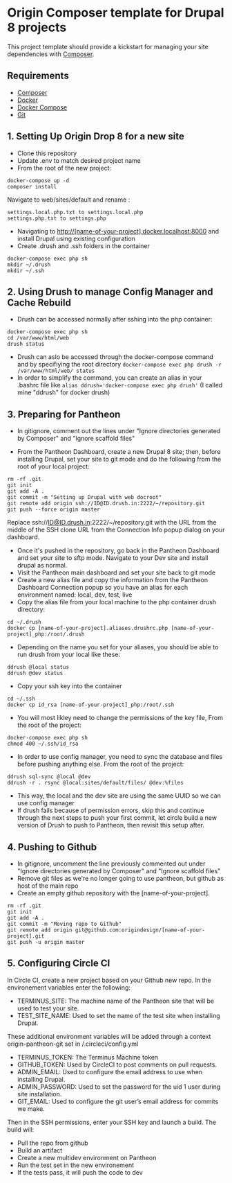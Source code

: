 # Origin Composer template for Drupal 8 projects

This project template should provide a kickstart for managing your site
dependencies with [Composer](https://getcomposer.org/).

## Requirements

- [Composer](https://getcomposer.org/download/)
- [Docker](https://docs.docker.com/engine/installation/)
- [Docker Compose](https://docs.docker.com/compose/install/)
- [Git](https://git-scm.com/downloads)

## 1. Setting Up Origin Drop 8 for a new site

- Clone this repository
- Update .env to match desired  project name
- From the root of the new project:

```shell
docker-compose up -d
composer install
```

Navigate to web/sites/default and rename :
```shell
settings.local.php.txt to settings.local.php
settings.php.txt to settings.php
```

- Navigating to <http://[name-of-your-project].docker.localhost:8000> and install Drupal using existing configuration
- Create .drush and .ssh folders in the container
````
docker-compose exec php sh
mkdir ~/.drush
mkdir ~/.ssh
````


## 2. Using Drush to manage Config Manager and Cache Rebuild

- Drush can be accessed normally after sshing into the php container:
```shell
docker-compose exec php sh
cd /var/www/html/web
drush status
```
- Drush can aslo be accessed through the docker-compose command and by specifiying the root directory `docker-compose exec php drush -r /var/www/html/web/ status`
- In order to simplify the command, you can create an alias in your .bashrc file like `alias ddrush='docker-compose exec php drush'` (I called mine "ddrush" for docker drush)

## 3. Preparing for Pantheon

- In gitignore, comment out the lines under "Ignore directories generated by Composer" and "Ignore scaffold files"


- From the Pantheon Dashboard, create a new Drupal 8 site; then, before installing Drupal, set your site to git mode and do the following from the root of your local project:
```shell
rm -rf .git
git init
git add -A .
git commit -m "Setting up Drupal with web docroot"
git remote add origin ssh://ID@ID.drush.in:2222/~/repository.git
git push --force origin master
```
Replace ssh://ID@ID.drush.in:2222/~/repository.git with the URL from the middle of the SSH clone URL from the Connection Info popup dialog on your dashboard.

- Once it's pushed in the repository, go back in the Pantheon Dashboard and set your site to sftp mode. Navigate to your Dev site and install drupal as normal.
- Visit the Pantheon main dashboard and set your site back to git mode
- Create a new alias file and copy the information from the Pantheon Dashboard Connection popup so you have an alias for each environment named: local, dev, test, live
- Copy the alias file from your local machine to the php container drush directory:
```shell
cd ~/.drush
docker cp [name-of-your-project].aliases.drushrc.php [name-of-your-project]_php:/root/.drush
```
- Depending on the name you set for your aliases, you should be able to run drush from your local like these:
```shell
ddrush @local status 
ddrush @dev status 
```
- Copy your ssh key into the container
````
cd ~/.ssh
docker cp id_rsa [name-of-your-project]_php:/root/.ssh
````
- You will most likley need to change the permissions of the key file, From the root of the project:
````
docker-compose exec php sh
chmod 400 ~/.ssh/id_rsa
````
- In order to use config manager, you need to sync the database and files before pushing anything else. From the root of the project:
```shell
ddrush sql-sync @local @dev
ddrush -r . rsync @local:sites/default/files/ @dev:%files
```
- This way, the local and the dev site are using the same UUID so we can use config manager
- If drush fails because of permission errors, skip this and continue through the next steps to push your first commit, let circle build a new version of Drush to push to Pantheon, then revisit this setup after.

## 4. Pushing to Github

- In gitignore, uncomment the line previously commented out under "Ignore directories generated by Composer" and "Ignore scaffold files"
- Remove git files as we're no longer going to use pantheon, but github as host of the main repo
- Create an empty github repository with the [name-of-your-project].

```shell
rm -rf .git 
git init
git add -A .
git commit -m "Moving repo to Github"
git remote add origin git@github.com:origindesign/[name-of-your-project].git
git push -u origin master
```

## 5. Configuring Circle CI

In Circle CI, create a new project based on your Github new repo. In the environement variables enter the following:
- TERMINUS_SITE: The machine name of the Pantheon site that will be used to test your site.
- TEST_SITE_NAME: Used to set the name of the test site when installing Drupal.

These additional environment variables will be added through a context origin-pantheon-git set in /.circleci/config.yml

- TERMINUS_TOKEN: The Terminus Machine token
- GITHUB_TOKEN: Used by CircleCI to post comments on pull requests.
- ADMIN_EMAIL: Used to configure the email address to use when installing Drupal.
- ADMIN_PASSWORD: Used to set the password for the uid 1 user during site installation.
- GIT_EMAIL: Used to configure the git user’s email address for commits we make.

Then in the SSH permissions, enter your SSH key and launch a build. The build will:
- Pull the repo from github
- Build an artifact
- Create a new multidev environment on Pantheon
- Run the test set in the new environement
- If the tests pass, it will push the code to dev
